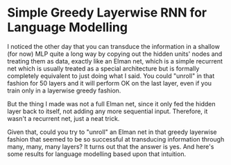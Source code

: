 Simple Greedy Layerwise RNN for Language Modelling
===

I noticed the other day that you can transduce the information in a shallow (for now) MLP quite a long way by copying out the hidden units' nodes and treating them as data, exactly like an Elman net, which is a simple recurrent net which is usually treated as a special architecture but is formally completely equivalent to just doing what I said. You could "unroll" in that fashion for 50 layers and it will perform OK on the last layer, even if you train only in a layerwise greedy fashion.

But the thing I made was not a full Elman net, since it only fed the hidden layer back to itself, not adding any more sequential input. Therefore, it wasn't a recurrent net, just a neat trick.

Given that, could you try to "unroll" an Elman net in that greedy layerwise fashion that seemed to be so successful at transducing information through many, many, many layers? It turns out that the answer is yes. And here's some results for language modelling based upon that intuition.
